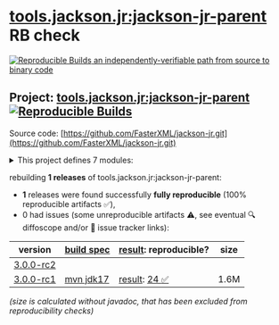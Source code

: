 [tools.jackson.jr:jackson-jr-parent](https://central.sonatype.com/artifact/tools.jackson.jr/jackson-jr-parent/versions) RB check
=======

[![Reproducible Builds](https://reproducible-builds.org/images/logos/rb.svg) an independently-verifiable path from source to binary code](https://reproducible-builds.org/)

## Project: [tools.jackson.jr:jackson-jr-parent](https://central.sonatype.com/artifact/tools.jackson.jr/jackson-jr-parent/versions) [![Reproducible Builds](https://img.shields.io/endpoint?url=https://raw.githubusercontent.com/jvm-repo-rebuild/reproducible-central/master/content/tools/jackson/jr/badge.json)](https://github.com/jvm-repo-rebuild/reproducible-central/blob/master/content/tools/jackson/jr/README.md)

Source code: [https://github.com/FasterXML/jackson-jr.git](https://github.com/FasterXML/jackson-jr.git)

<details><summary>This project defines 7 modules:</summary>

* [tools.jackson.jr:jackson-jr-all](https://central.sonatype.com/artifact/tools.jackson.jr/jackson-jr-all/overview)
* [tools.jackson.jr:jackson-jr-annotation-support](https://central.sonatype.com/artifact/tools.jackson.jr/jackson-jr-annotation-support/overview)
* [tools.jackson.jr:jackson-jr-extension-javatime](https://central.sonatype.com/artifact/tools.jackson.jr/jackson-jr-extension-javatime/overview)
* [tools.jackson.jr:jackson-jr-objects](https://central.sonatype.com/artifact/tools.jackson.jr/jackson-jr-objects/overview)
* [tools.jackson.jr:jackson-jr-parent](https://central.sonatype.com/artifact/tools.jackson.jr/jackson-jr-parent/overview)
* [tools.jackson.jr:jackson-jr-retrofit2](https://central.sonatype.com/artifact/tools.jackson.jr/jackson-jr-retrofit2/overview)
* [tools.jackson.jr:jackson-jr-stree](https://central.sonatype.com/artifact/tools.jackson.jr/jackson-jr-stree/overview)
</details>

rebuilding **1 releases** of tools.jackson.jr:jackson-jr-parent:
- **1** releases were found successfully **fully reproducible** (100% reproducible artifacts :white_check_mark:),
- 0 had issues (some unreproducible artifacts :warning:, see eventual :mag: diffoscope and/or :memo: issue tracker links):

| version | [build spec](/BUILDSPEC.md) | [result](https://reproducible-builds.org/docs/jvm/): reproducible? | size |
| -- | --------- | ------ | -- |
| [3.0.0-rc2](https://central.sonatype.com/artifact/tools.jackson.jr/jackson-jr-parent/3.0.0-rc2/pom) | | | |
| [3.0.0-rc1](https://central.sonatype.com/artifact/tools.jackson.jr/jackson-jr-parent/3.0.0-rc1/pom) | [mvn jdk17](jackson-jr-3.0.0-rc1.buildspec) | [result](jackson-jr-parent-3.0.0-rc1.buildinfo): [24 :white_check_mark: ](jackson-jr-parent-3.0.0-rc1.buildcompare) | 1.6M |

<i>(size is calculated without javadoc, that has been excluded from reproducibility checks)</i>
